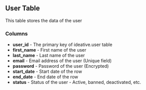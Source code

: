 ## User  Table
This table stores the data of the user

### Columns
- **user_id** - The primary key of ideative.user table 
- **first_name** - First name of the user 
- **last_name** - Last name of the user
- **email** - Email address of the user (Unique field)
- **password** - Password of the user (Encrypted)
- **start_date** - Start date of the row 
- **end_date** - End date of the row
- **status** - Status of the user - Active, banned, deactivated, etc.